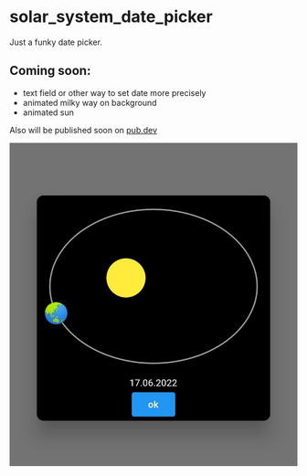 # solar_system_date_picker

Just a funky date picker.

## Coming soon:

- text field or other way to set date more precisely
- animated milky way on background
- animated sun


Also will be published soon on [pub.dev](https://pub.dev/)

![Example 01](doc/funky_date_picker.jpg)